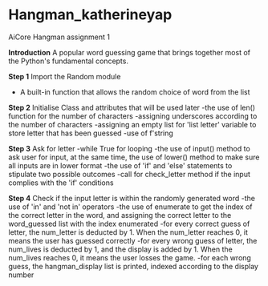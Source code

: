 # Hangman_katherineyap
AiCore Hangman assignment 1

**Introduction**
A popular word guessing game that brings together most of the Python's fundamental concepts. 


**Step 1**
Import the Random module 
  - A built-in function that allows the random choice of word from the list 
 
**Step 2**
Initialise Class and attributes that will be used later 
  -the use of len() function for the number of characters 
  -assigning underscores according to the number of characters 
  -assigning an empty list for 'list letter' variable to store letter that has been guessed 
  -use of f'string
 
 **Step 3**
 Ask for letter
  -while True for looping 
  -the use of input() method to ask user for input, at the same time, the use of lower() method 
   to make sure all inputs are in lower format 
  -the use of 'if' and 'else' statements to stipulate two possible outcomes 
  -call for check_letter method if the input complies with the 'if' conditions 
  
  **Step 4**
  Check if the input letter is within the randomly generated word 
    -the use of 'in' and 'not in' operators 
    -the use of enumerate to get the index of the correct letter in the word,
     and assigning the correct letter to the word_guessed list with the index enumerated 
    -for every correct guess of letter, the num_letter is deducted by 1. When the num_letter reaches 
     0, it means the user has guessed correctly
     -for every wrong guess of letter, the num_lives is deducted by 1, and the display is added by 1.
     When the num_lives reaches 0, it means the user losses the game. 
     -for each wrong guess, the hangman_display list is printed, indexed according to the display number
   
   
  
  
  
  
